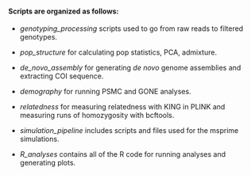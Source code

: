 #### Scripts are organized as follows:

+ *genotyping_processing* scripts used to go from raw reads to filtered genotypes.

+ *pop_structure* for calculating pop statistics, PCA, admixture.

+ *de_novo_assembly* for generating *de novo* genome assemblies and extracting COI sequence.

+ *demography* for running PSMC and GONE analyses.

+ *relatedness* for measuring relatedness with KING in PLINK and measuring runs of homozygosity with bcftools.

+ *simulation_pipeline* includes scripts and files used for the msprime simulations.

+ *R_analyses* contains all of the R code for running analyses and generating plots.
